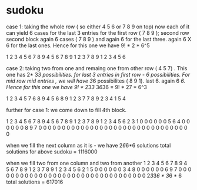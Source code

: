 # sudoku
case 1:  taking the whole row ( so either 4 5 6 or 7 8 9 on top) now each of it can yield
         6 cases for the last 3 entries for the first row ( 7 8 9 ); second row second block again 6 cases ( 7 8 9 ) and again 6 for the last three. again 6 X 6 for the last ones.
Hence for this one we have 9! * 2 * 6^5

1 2 3  4 5 6 7 8 9
4 5 6  7 8 9 1 2 3
7 8 9  1 2 3 4 5 6

case 2: taking two from one and remaing one from other row ( 4 5 7) . This one has 2* 3*3 possibilities. for last 3 entries in first row - 6 possibilities. For mid row mid entries , we will have 3*6 possibilites ( 8 9 1). last 6. again 6 *6. 
Hence for this one we have 9! * 2*3*3* 3*6*36 = 9! * 27 * 6^3

1 2 3 4 5 7 6 8 9
4 5 6 8 9 1 2 3 7
7 8 9 2 3 4 1 5 4

further for case 1: we come down to fill 4th block.

1 2 3  4 5 6 7 8 9
4 5 6  7 8 9 1 2 3
7 8 9  1 2 3 4 5 6
2 3 1  0 0 0 0 0 0
5 6 4  0 0 0 0 0 0
8 9 7  0 0 0 0 0 0
0 0 0  0 0 0 0 0 0
0 0 0  0 0 0 0 0 0
0 0 0  0 0 0 0 0 0

when we fill the next column as it is - we have 2*6*6*6 solutions
total solutions for above sudoku = 1116000

when we fill two from one column and two from another 
1 2 3  4 5 6 7 8 9
4 5 6  7 8 9 1 2 3
7 8 9  1 2 3 4 5 6
2 1 5  0 0 0 0 0 0
3 4 8  0 0 0 0 0 0
6 9 7  0 0 0 0 0 0
0 0 0  0 0 0 0 0 0
0 0 0  0 0 0 0 0 0
0 0 0  0 0 0 0 0 0
2*3*3*6 * 3*6 * 6
total solutions = 617016

